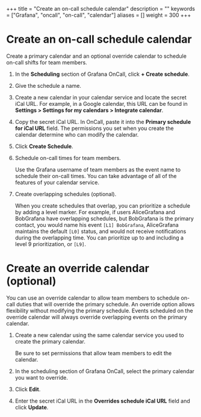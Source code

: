 +++
title = "Create an on-call schedule calendar"
description = ""
keywords = ["Grafana", "oncall", "on-call", "calendar"]
aliases = []
weight = 300
+++

# Create an on-call schedule calendar

Create a primary calendar and an optional override calendar to schedule on-call shifts for team members. 

1. In the **Scheduling** section of Grafana OnCall, click **+ Create schedule**.

1. Give the schedule a name. 

1. Create a new calendar in your calendar service and locate the secret iCal URL. For example, in a Google calendar, this URL can be found in **Settings > Settings for my calendars > Integrate calendar**.

1. Copy the secret iCal URL. In OnCall, paste it into the **Primary schedule for iCal URL** field. 
    The permissions you set when you create the calendar determine who can modify the calendar. 

1. Click **Create Schedule**.

1. Schedule on-call times for team members.

    Use the Grafana username of team members as the event name to schedule their on-call times. You can take advantage of all of the features of your calendar service. 

1. Create overlapping schedules (optional). 

    When you create schedules that overlap, you can prioritize a schedule by adding a level marker. For example, if users AliceGrafana and BobGrafana have overlapping schedules, but BobGrafana is the primary contact, you would name his event `[L1] BobGrafana`, AliceGrafana maintains the default `[L0]` status, and would not receive notifications during the overlapping time. You can prioritize up to and including a level 9 prioritization, or `[L9]`.

# Create an override calendar (optional)

You can use an override calendar to allow team members to schedule on-call duties that will override the primary schedule. An override option allows flexibility without modifying the primary schedule. Events scheduled on the override calendar will always override overlapping events on the primary calendar.

1. Create a new calendar using the same calendar service you used to create the primary calendar.

    Be sure to set permissions that allow team members to edit the calendar. 

1. In the scheduling section of Grafana OnCall, select the primary calendar you want to override. 

1. Click **Edit**. 

1. Enter the secret iCal URL in the **Overrides schedule iCal URL** field and click **Update**.